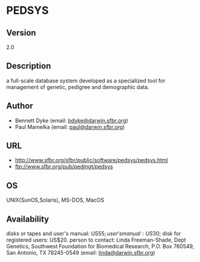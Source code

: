 # PEDSYS

## Version
2.0

## Description
a full-scale database system developed as a specialized tool for management of genetic, pedigree and demographic data.

## Author
* Bennett Dyke (email: bdyke@darwin.sfbr.org)
* Paul Mamelka (email: paul@darwin.sfbr.org)

## URL
* http://www.sfbr.org/sfbr/public/software/pedsys/pedsys.html
* ftp://www.sfbr.org/pub/pedmgt/pedsys

## OS
UNIX(SunOS,Solaris), MS-DOS, MacOS

## Availability
disks or tapes and user's manual: US$55; user's manual: US$30; disk for registered users: US$20\. person to contact: Linda Freeman-Shade, Dept Genetics, Southwest Foundation for Biomedical Research, P.O. Box 760549, San Antonio, TX 78245-0549 (email: linda@darwin.sfbr.org)